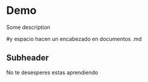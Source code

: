 # Demo

Some description

#y espacio hacen un encabezado en documentos .md

## Subheader

No te desesperes estas aprendiendo